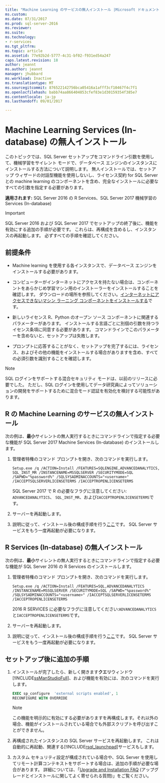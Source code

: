 ```yaml
---
title: "Machine Learning のサービスの無人インストール |Microsoft ドキュメント"
ms.custom: 
ms.date: 07/31/2017
ms.prod: sql-server-2016
ms.reviewer: 
ms.suite: 
ms.technology:
- r-services
ms.tgt_pltfrm: 
ms.topic: article
ms.assetid: 77e92b2d-5777-4c31-bf02-f931ed54a247
caps.latest.revision: 18
author: jeannt
ms.author: jeannt
manager: jhubbard
ms.workload: Inactive
ms.translationtype: MT
ms.sourcegitcommit: 876522142756bca05416a1afff3cf10467f4c7f1
ms.openlocfilehash: babb74aa866404853cfef83e1d30159354f385e7
ms.contentlocale: ja-jp
ms.lasthandoff: 09/01/2017

---
```

# <a name="unattended-installation-of-machine-learning-services-in-database"></a>Machine Learning Services (In-database) の無人インストール

このトピックでは、SQL Server セットアップをコマンドライン引数を使用して、機械学習をサイレント モードで、データベース エンジンのインスタンスにインストールする方法について説明します。 無人インストールでは、セットアップ ウィザードの対話型機能を使用しないし、ライセンス契約 for SQL Server との machine learning のコンポーネントを含め、完全なインストールに必要なすべての引数を指定する必要があります。

**適用されます:** SQL Server 2016 の R Services、SQL Server 2017 機械学習の Services (In-database)

> [!IMPORTANT]
> 
> SQL Server 2016 および SQL Server 2017 でセットアップの終了後に、機能を有効にする追加の手順が必要です。 これらは、再構成を含めるし、インスタンスの再起動します。 必ずすべての手順を確認してください。

## <a name="prerequisites"></a>前提条件

+ Machine learning を使用する各インスタンスで、データベース エンジンをインストールする必要があります。

+ コンピューターがインターネットにアクセスを持たない場合は、コンポーネントをあらかじめ学習マシン用のインストーラーをインストールすることを確認します。 ダウンロードの場所を参照してください。[インターネットにアクセスできないマシン ラーニング コンポーネントをインストールする](../../advanced-analytics/r/installing-ml-components-without-internet-access.md)です。

+ 新しいライセンス R、Python のオープン ソース コンポーネントに関連するパラメーターがあります。 インストールする言語ごとに別個の引数を持つライセンス条項に同意する必要があります。 コマンドラインでこのパラメーターを含めないと、セットアップは失敗します。

+ プロンプトに応答することがなく、セットアップを完了するには、ライセンス、およびその他の機能をインストールする場合がありますを含め、すべての必須引数を識別することを確認します。

> [!NOTE] 
> SQL ログインをサポートする混合セキュリティ モードは、以前のリリースに必要でした。 ただし、SQL ログインを使用してデータ研究員によってソリューションの開発をサポートするために混合モード認証を有効化を検討する可能性があります。

## <a name="bkmk_NewInstall"></a>R の Machine Learning のサービスの無人インストール

次の例は、**最小**サイレントの無人実行するときにコマンドラインで指定する必要な機能が SQL Server 2017 Machine Services (In-database) のインストールします。

1. 管理者特権のコマンド プロンプトを開き、次のコマンドを実行します。

    ```  
    Setup.exe /q /ACTION=Install /FEATURES=SQLENGINE,ADVANCEDANALYTICS, SQL_INST_MR /INSTANCENAME=MSSQLSERVER /SECURITYMODE=SQL /SAPWD="%password%" /SQLSYSADMINACCOUNTS="<username>" /IACCEPTSQLSERVERLICENSETERMS /IACCEPTROPENLICENSETERMS
    ```
    
    SQL Server 2017 で R の必要なフラグに注意してください: `ADVANCEDANALYTICS`、 `SQL_INST_MR`、および`IACCEPTROPENLICENSETERMS`です。
2. サーバーを再起動します。
3. 説明に従って、インストール後の構成手順を行う[ここ](#bkmk_PostInstall)です。 SQL Server サービスをもう一度再起動が必要になります。

## <a name="OldInstall"></a>R Services (In-database) の無人インストール
 
 次の例は、**最小**サイレントの無人実行するときにコマンドラインで指定する必要な機能が SQL Server 2016 の R Services のインストールします。

1. 管理者特権のコマンド プロンプトを開き、次のコマンドを実行します。

    ```  
    Setup.exe /q /ACTION=Install /FEATURES=SQL,ADVANCEDANALYTICS /INSTANCENAME=MSSQLSERVER /SECURITYMODE=SQL /SAPWD="%password%" /SQLSYSADMINACCOUNTS="<username>" /IACCEPTSQLSERVERLICENSETERMS /IACCEPTROPENLICENSETERMS
    ```
    2016 R SERVICES に必要なフラグに注意してください:`ADVANCEDANALYTICS`と`IACCEPTROPENLICENSETERMS`です。
2. サーバーを再起動します。
3. 説明に従って、インストール後の構成手順を行う[ここ](#bkmk_PostInstall)です。 SQL Server サービスをもう一度再起動が必要になります。

## <a name = "bkmk_PostInstall"></a>セットアップ後に追加の手順

1.  インストールが完了したら、新しく開きます**クエリ**ウィンドウ[!INCLUDE[ssManStudioFull](../../includes/ssmanstudiofull-md.md)]、および機能を有効には、次のコマンドを実行します。
  
    ```SQL
    EXEC sp_configure  'external scripts enabled', 1
    RECONFIGURE WITH OVERRIDE
    ```
  
    > [!NOTE]
    >  この機能を明示的に有効にする必要がありますを再構成します。それ以外の場合、機能がインストールされている場合でも外部スクリプトを呼び出すことができません。
  
2.  再構成されたインスタンスの SQL Server サービスを再起動します。 これは自動的に再起動、関連する[!INCLUDE[rsql_launchpad](../../includes/rsql-launchpad-md.md)]サービスもします。

3. カスタム セキュリティ設定が構成されている場合や、SQL Server を使用してリモート計算コンテキストをサポートする場合は、追加の手順が必要な場合があります。 詳細については、「[Upgrade and Installation FAQ](../../advanced-analytics/r/upgrade-and-installation-faq-sql-server-r-services.md) (アップグレードとインストールに関してよく寄せられる質問)」をご覧ください。


